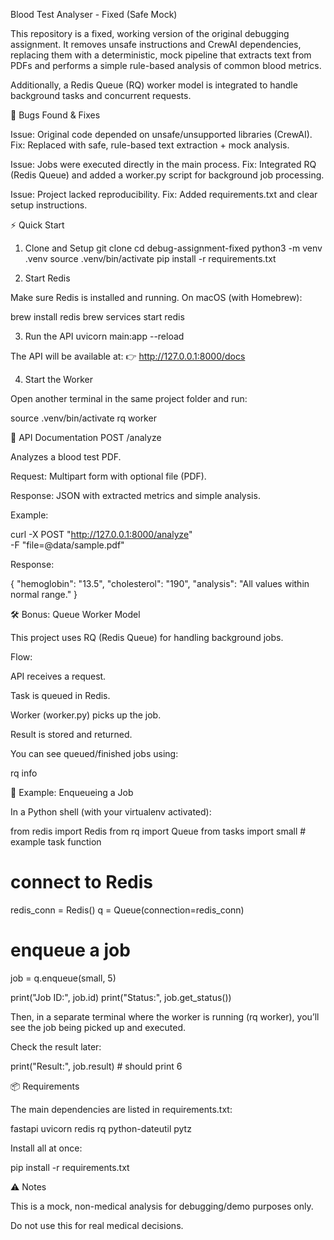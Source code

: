 Blood Test Analyser - Fixed (Safe Mock)

This repository is a fixed, working version of the original debugging assignment.
It removes unsafe instructions and CrewAI dependencies, replacing them with a deterministic, mock pipeline that extracts text from PDFs and performs a simple rule-based analysis of common blood metrics.

Additionally, a Redis Queue (RQ) worker model is integrated to handle background tasks and concurrent requests.

🐞 Bugs Found & Fixes

Issue: Original code depended on unsafe/unsupported libraries (CrewAI).
Fix: Replaced with safe, rule-based text extraction + mock analysis.

Issue: Jobs were executed directly in the main process.
Fix: Integrated RQ (Redis Queue) and added a worker.py script for background job processing.

Issue: Project lacked reproducibility.
Fix: Added requirements.txt and clear setup instructions.

⚡ Quick Start
1. Clone and Setup
git clone <your-repo-link>
cd debug-assignment-fixed
python3 -m venv .venv
source .venv/bin/activate
pip install -r requirements.txt

2. Start Redis

Make sure Redis is installed and running. On macOS (with Homebrew):

brew install redis
brew services start redis

3. Run the API
uvicorn main:app --reload


The API will be available at:
👉 http://127.0.0.1:8000/docs

4. Start the Worker

Open another terminal in the same project folder and run:

source .venv/bin/activate
rq worker

📌 API Documentation
POST /analyze

Analyzes a blood test PDF.

Request:
Multipart form with optional file (PDF).

Response:
JSON with extracted metrics and simple analysis.

Example:

curl -X POST "http://127.0.0.1:8000/analyze" \
-F "file=@data/sample.pdf"


Response:

{
  "hemoglobin": "13.5",
  "cholesterol": "190",
  "analysis": "All values within normal range."
}

🛠 Bonus: Queue Worker Model

This project uses RQ (Redis Queue) for handling background jobs.

Flow:

API receives a request.

Task is queued in Redis.

Worker (worker.py) picks up the job.

Result is stored and returned.

You can see queued/finished jobs using:

rq info

🚀 Example: Enqueueing a Job

In a Python shell (with your virtualenv activated):

from redis import Redis
from rq import Queue
from tasks import small   # example task function

# connect to Redis
redis_conn = Redis()
q = Queue(connection=redis_conn)

# enqueue a job
job = q.enqueue(small, 5)

print("Job ID:", job.id)
print("Status:", job.get_status())


Then, in a separate terminal where the worker is running (rq worker), you’ll see the job being picked up and executed.

Check the result later:

print("Result:", job.result)  # should print 6

📦 Requirements

The main dependencies are listed in requirements.txt:

fastapi
uvicorn
redis
rq
python-dateutil
pytz


Install all at once:

pip install -r requirements.txt

⚠️ Notes

This is a mock, non-medical analysis for debugging/demo purposes only.

Do not use this for real medical decisions.
